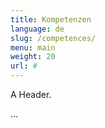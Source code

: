 ```yaml
---
title: Kompetenzen
language: de
slug: /competences/
menu: main
weight: 20
url: #
---
```


<p class="lead">
   A Header.
</p>

...